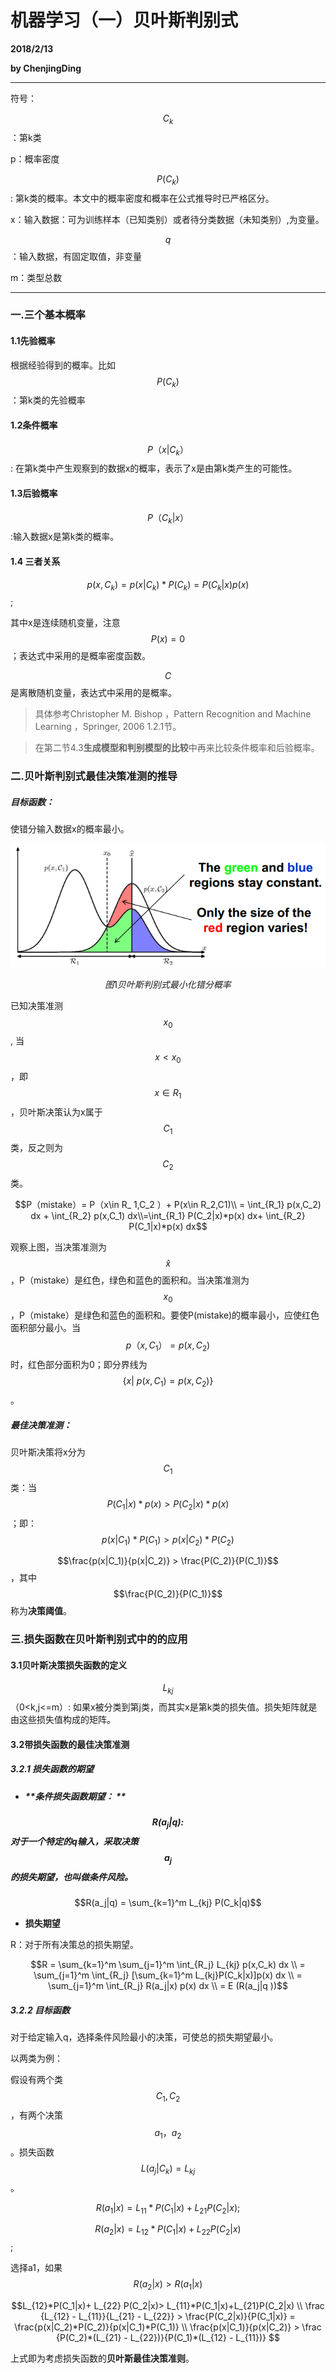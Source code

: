 # 机器学习（一）贝叶斯判别式

**2018/2/13**

**by ChenjingDing**

---

符号：

$$C_k$$：第k类

p：概率密度

$$P(C_k)$$: 第k类的概率。本文中的概率密度和概率在公式推导时已严格区分。

x：输入数据：可为训练样本（已知类别）或者待分类数据（未知类别）,为变量。

$$q$$：输入数据，有固定取值，非变量

m：类型总数

---

### 一.三个基本概率

#### 1.1先验概率

根据经验得到的概率。比如$$P(C_k)$$：第k类的先验概率

#### 1.2条件概率

$$P（x|C_k）$$: 在第k类中产生观察到的数据x的概率，表示了x是由第k类产生的可能性。

#### 1.3后验概率

$$P（C_k|x）$$:输入数据x是第k类的概率。

#### 1.4 三者关系

$$p(x,C_k) = p(x|C_k)*P(C_k) = P(C_k|x)p(x)$$;

其中x是连续随机变量，注意$$P(x) = 0$$；表达式中采用的是概率密度函数。

$$C$$是离散随机变量，表达式中采用的是概率。

> 具体参考Christopher M. Bishop
，Pattern Recognition and Machine Learning
，Springer, 2006 1.2.1节。

> 在第二节4.3**生成模型和判别模型的比较**中再来比较条件概率和后验概率。

### 二.贝叶斯判别式最佳决策准测的推导

##### 目标函数：

使错分输入数据x的概率最小。

![](/assets/1.2.2.1贝叶斯判别式最小化错分概率.png)

$$图1 贝叶斯判别式最小化错分概率 $$

已知决策准测$$x_0$$, 当$$x < x_0$$，即$$x \in R_1$$，贝叶斯决策认为x属于$$C_1$$类，反之则为$$C_2$$类。

$$P（mistake）= P（x\in R_            1,C_2 ）+ P(x\in R_2,C1)\\ = \int_{R_1} p(x,C_2) dx + \int_{R_2} p(x,C_1) dx\\=\int_{R_1} P(C_2|x)*p(x) dx+ \int_{R_2} P(C_1|x)*p(x) dx$$

观察上图，当决策准测为$$\widehat{x}$$，P（mistake）是红色，绿色和蓝色的面积和。当决策准测为$$x_0$$，P（mistake）是绿色和蓝色的面积和。要使P\(mistake\)的概率最小，应使红色面积部分最小。当$$p（x,C_1）= p(x,C_2)$$时，红色部分面积为0；即分界线为$$\{ x|\ p(x,C_1)=p(x,C_2) \}$$。

##### 最佳决策准测：

贝叶斯决策将x分为$$C_1$$类：当$$P(C_1|x)*p(x) >P(C_2|x)*p(x)$$；即：$$p(x|C_1)*P(C_1) >p(x|C_2)*P(C_2)$$

$$\frac{p(x|C_1)}{p(x|C_2)} > \frac{P(C_2)}{P(C_1)}$$，其中$$\frac{P(C_2)}{P(C_1)}$$称为**决策阈值**。

### 三.损失函数在贝叶斯判别式中的的应用

#### 3.1贝叶斯决策损失函数的定义

$$L_{kj}$$（0&lt;k,j&lt;=m）: 如果x被分类到第j类，而其实x是第k类的损失值。损失矩阵就是由这些损失值构成的矩阵。

#### 3.2带损失函数的最佳决策准测

##### 3.2.1  损失函数的期望

* ##### **条件损失函数期望： **

##### $$R(a_j|q):$$对于一个特定的q输入，采取决策$$a_j$$的损失期望，也叫做条件风险。

$$R(a_j|q) = \sum_{k=1}^m L_{kj} P(C_k|q)$$

* **损失期望**

R：对于所有决策总的损失期望。

$$R = \sum_{k=1}^m \sum_{j=1}^m \int_{R_j} L_{kj} p(x,C_k) dx \\ = \sum_{j=1}^m \int_{R_j} [\sum_{k=1}^m L_{kj}P(C_k|x)]p(x) dx \\ = \sum_{j=1}^m \int_{R_j} R(a_j|x) p(x) dx \\ = E (R(a_j|q ))$$

##### 3.2.2  目标函数

对于给定输入q，选择条件风险最小的决策，可使总的损失期望最小。

以两类为例：

假设有两个类$$C_1,C_2$$，有两个决策$$a_1，a_2$$。损失函数$$L(a_j|C_k) = L_{kj}$$。

$$R(a_1|x) = L_{11}*P(C_1|x)+L_{21}P(C_2|x);$$

$$R(a_2|x)=L_{12}*P(C_1|x)+ L_{22} P(C_2|x)$$;

选择a1，如果$$R(a_2|x) > R(a_1|x) $$

$$L_{12}*P(C_1|x)+ L_{22} P(C_2|x)> L_{11}*P(C_1|x)+L_{21}P(C_2|x) \\ \frac {L_{12} - L_{11}}{L_{21} - L_{22}} > \frac{P(C_2|x)}{P(C_1|x)} = \frac{p(x|C_2)*P(C_2)}{p(x|C_1)*P(C_1)} \\ \frac{p(x|C_1)}{p(x|C_2)} > \frac {P(C_2)*(L_{21} - L_{22})}{P(C_1)*(L_{12} - L_{11})} $$

上式即为考虑损失函数的**贝叶斯最佳决策准则**。

